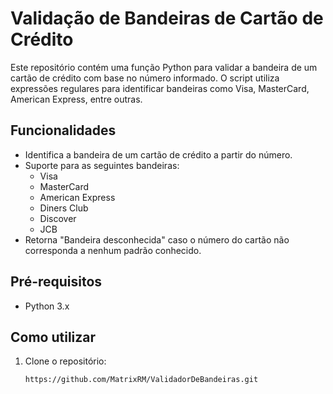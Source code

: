 # Validação de Bandeiras de Cartão de Crédito

Este repositório contém uma função Python para validar a bandeira de um cartão de crédito com base no número informado. 
O script utiliza expressões regulares para identificar bandeiras como Visa, MasterCard, American Express, entre outras.

## Funcionalidades

- Identifica a bandeira de um cartão de crédito a partir do número.
- Suporte para as seguintes bandeiras:
  - Visa
  - MasterCard
  - American Express
  - Diners Club
  - Discover
  - JCB
- Retorna "Bandeira desconhecida" caso o número do cartão não corresponda a nenhum padrão conhecido.

## Pré-requisitos

- Python 3.x

## Como utilizar

1. Clone o repositório:
   ```bash
   https://github.com/MatrixRM/ValidadorDeBandeiras.git
